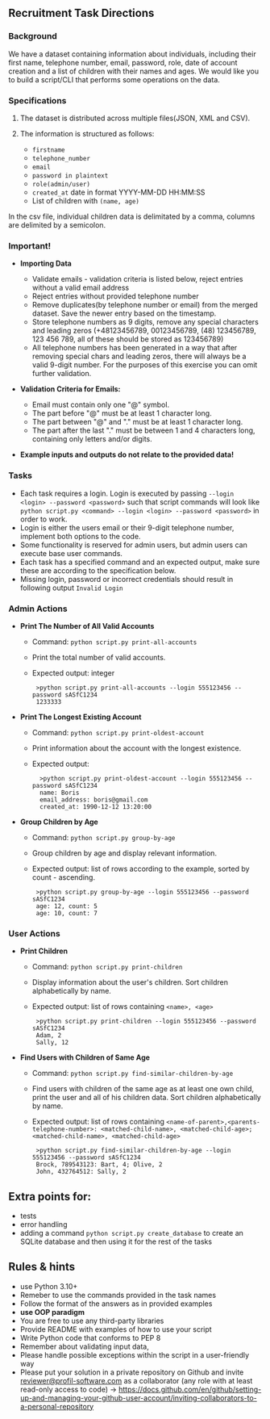 ## Recruitment Task Directions

### Background
We have a dataset containing information about individuals, including their first name, telephone number, email, password, role, date of account creation and a list of children with their names and ages. We would like you to build a script/CLI that performs some operations on the data.

### Specifications
1. The dataset is distributed across multiple files(JSON, XML and CSV).

2. The information is structured as follows:
   - `firstname`
   - `telephone_number`
   - `email`
   - `password in plaintext`
   - `role(admin/user)`
   - `created_at` date in format YYYY-MM-DD HH:MM:SS
   - List of children with `(name, age)`
   
 In the csv file, individual children data is delimitated by a comma, columns are delimited by a semicolon.
	
### Important!
- **Importing Data**
    - Validate emails - validation criteria is listed below, reject entries without a valid email address
    - Reject entries without provided telephone number
    - Remove duplicates(by telephone number or email) from the merged dataset. Save the newer entry based on the timestamp.
    - Store telephone numbers as 9 digits, remove any special characters and leading zeros (+48123456789, 00123456789, (48) 123456789, 123 456 789, all of these should be stored as 123456789)
    - All telephone numbers has been generated in a way that after removing special chars and leading zeros, there will always be a valid 9-digit number. For the purposes of this exercise you can omit further validation.	

- **Validation Criteria for Emails:**
  - Email must contain only one "@" symbol.
  - The part before "@" must be at least 1 character long.
  - The part between "@" and "." must be at least 1 character long.
  - The part after the last "." must be between 1 and 4 characters long, containing only letters and/or digits.

- **Example inputs and outputs do not relate to the provided data!**
### Tasks
- Each task requires a login. Login is executed by passing ` --login <login> --password <password> ` such that script commands will look like `python script.py <command> --login <login> --password <password>` in order to work.
- Login is either the users email or their 9-digit telephone number, implement both options to the code.
- Some functionality is reserved for admin users, but admin users can execute base user commands.
- Each task has a specified command and an expected output, make sure these are according to the specification below.
- Missing login, password or incorrect credentials should result in following output `Invalid Login` 

### Admin Actions
- **Print The Number of All Valid Accounts**
  - Command: `python script.py print-all-accounts`
  - Print the total number of valid accounts.
  - Expected output: integer
  
         >python script.py print-all-accounts --login 555123456 --password sASfC1234
         1233333
         
- **Print The Longest Existing Account**
    - Command: `python script.py print-oldest-account`
    - Print information about the account with the longest existence.
    - Expected output: 

            >python script.py print-oldest-account --login 555123456 --password sASfC1234
            name: Boris
	        email_address: boris@gmail.com
	        created_at: 1990-12-12 13:20:00


- **Group Children by Age**
  - Command: `python script.py group-by-age`
  - Group children by age and display relevant information.
  - Expected output: list of rows according to the example, sorted by count - ascending.
  
         >python script.py group-by-age --login 555123456 --password sASfC1234
         age: 12, count: 5
         age: 10, count: 7
         
### User Actions
- **Print Children**
  - Command: `python script.py print-children`
  - Display information about the user's children. Sort children alphabetically by name.
  - Expected output: list of rows containing `<name>, <age>`

         >python script.py print-children --login 555123456 --password sASfC1234
         Adam, 2
         Sally, 12


- **Find Users with Children of Same Age**
  - Command: `python script.py find-similar-children-by-age`
  - Find users with children of the same age as at least one own child, print the user and all of his children data. Sort children alphabetically by name.
  - Expected output: list of rows containing `<name-of-parent>,<parents-telephone-number>: <matched-child-name>, <matched-child-age>; <matched-child-name>, <matched-child-age>`
  
         >python script.py find-similar-children-by-age --login 555123456 --password sASfC1234
         Brock, 789543123: Bart, 4; Olive, 2
         John, 432764512: Sally, 2
   
## Extra points for:
- tests
- error handling
- adding a command `python script.py create_database` to create an SQLite database and then using it for the rest of the tasks

## Rules & hints
- use Python 3.10+
- Remeber to use the commands provided in the task names
- Follow the format of the answers as in provided examples
- **use OOP paradigm**
- You are free to use any third-party libraries
- Provide README with examples of how to use your script
- Write Python code that conforms to PEP 8
- Remember about validating input data,
- Please handle possible exceptions within the script in a user-friendly way
- Please put your solution in a private repository on Github and invite reviewer@profil-software.com as a collaborator (any role with at least read-only access to code) -> https://docs.github.com/en/github/setting-up-and-managing-your-github-user-account/inviting-collaborators-to-a-personal-repository
